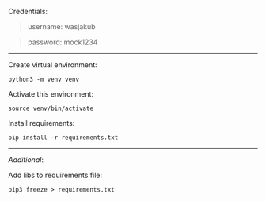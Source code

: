 Credentials:

> username: wasjakub

> password: mock1234

---

Create virtual environment:
```
python3 -m venv venv
```

Activate this environment:
```
source venv/bin/activate
```

Install requirements:
```
pip install -r requirements.txt
```
---
*Additional*:

Add libs to requirements file:
```
pip3 freeze > requirements.txt
```
